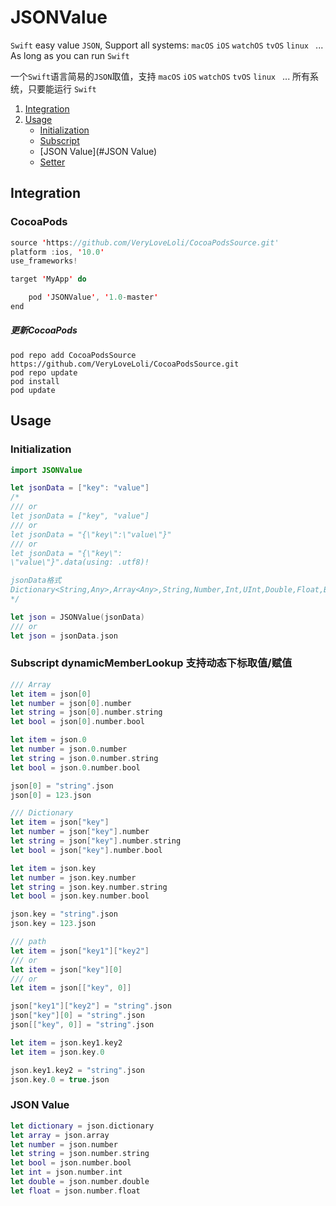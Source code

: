 # JSONValue

`Swift` easy value `JSON`, Support all systems: `macOS` `iOS` `watchOS` `tvOS` `linux ` ... As long as you can run `Swift`

一个`Swift`语言简易的`JSON`取值，支持 `macOS` `iOS` `watchOS` `tvOS` `linux ` ... 所有系统，只要能运行 `Swift`


1. [Integration](#Integration)
2. [Usage](#Usage)
   - [Initialization](#Initialization)
   - [Subscript](#Subscript)
   - [JSON Value](#JSON Value)
   - [Setter](#Setter)

## Integration

### CocoaPods

```swift
source 'https://github.com/VeryLoveLoli/CocoaPodsSource.git'
platform :ios, '10.0'
use_frameworks!

target 'MyApp' do

    pod 'JSONValue', '1.0-master'
end

```
	
##### 更新CocoaPods
	pod repo add CocoaPodsSource https://github.com/VeryLoveLoli/CocoaPodsSource.git
	pod repo update
	pod install
	pod update

## Usage

### Initialization

```swift
import JSONValue
```

```swift
let jsonData = ["key": "value"]
/*
/// or
let jsonData = ["key", "value"]
/// or
let jsonData = "{\"key\":\"value\"}"
/// or
let jsonData = "{\"key\":
\"value\"}".data(using: .utf8)!

jsonData格式
Dictionary<String,Any>,Array<Any>,String,Number,Int,UInt,Double,Float,Bool,nil
*/

let json = JSONValue(jsonData)
/// or
let json = jsonData.json
```

### Subscript dynamicMemberLookup 支持动态下标取值/赋值

```swift
/// Array
let item = json[0]
let number = json[0].number
let string = json[0].number.string
let bool = json[0].number.bool

let item = json.0
let number = json.0.number
let string = json.0.number.string
let bool = json.0.number.bool

json[0] = "string".json
json[0] = 123.json
```

```swift
/// Dictionary
let item = json["key"]
let number = json["key"].number
let string = json["key"].number.string
let bool = json["key"].number.bool

let item = json.key
let number = json.key.number
let string = json.key.number.string
let bool = json.key.number.bool

json.key = "string".json
json.key = 123.json
```

```swift
/// path
let item = json["key1"]["key2"]
/// or
let item = json["key"][0]
/// or
let item = json[["key", 0]]

json["key1"]["key2"] = "string".json
json["key"][0] = "string".json
json[["key", 0]] = "string".json 

let item = json.key1.key2
let item = json.key.0

json.key1.key2 = "string".json
json.key.0 = true.json
```

### JSON Value

```swift
let dictionary = json.dictionary
let array = json.array
let number = json.number
let string = json.number.string
let bool = json.number.bool
let int = json.number.int
let double = json.number.double
let float = json.number.float
```